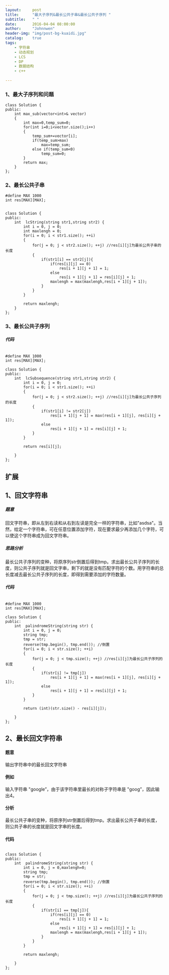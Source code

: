```yaml
---
layout:     post
title:      "最大子序列&最长公共子串&最长公共子序列 "
subtitle:   " "
date:       2016-04-04 08:00:00
author:     "Johnnwen"
header-img: "img/post-bg-kuaidi.jpg"
catalog:    true
tags:
    - 字符串
    - 动态规划
    - LCS
    - DP
    - 数据结构
    - c++
    
---
```


###  1、最大子序列和问题

```
class Solution {
public:
    int max_sub(vector<int>& vector)
    {
        int max=0,temp_sum=0;
        for(int i=0;i<vector.size();i++)
        {
            temp_sum+=vector[i];
            if(temp_sum>max)
                max=temp_sum;
            else if(temp_sum<0)
                temp_sum=0;
        }
        return max;
    }
};
```


###  2、最长公共子串

```
#define MAX 1000
int res[MAX][MAX];


class Solution {
public:
    int  lcString(string str1,string str2) {
        int i = 0, j = 0;
        int maxlengh = 0;
        for(i = 0; i < str1.size(); ++i)
        {
            for(j = 0; j < str2.size(); ++j) //res[i][j]为最长公共子串的长度
            {
                if(str1[i] == str2[j]){
                    if(res[i][j] == 0)
                        res[i + 1][j + 1] = 1;
                    else
                        res[i + 1][j + 1] = res[i][j] + 1;
                    maxlengh = max(maxlengh,res[i + 1][j + 1]);
                }
            }
        }
        
        return maxlengh;
    }
};
```

###  3、最长公共子序列

##### 代码

```

#define MAX 1000
int res[MAX][MAX];

class Solution {
public:
    int  lcSubsequence(string str1,string str2) {
        int i = 0, j = 0;
        for(i = 0; i < str1.size(); ++i)
        {
            for(j = 0; j < str2.size(); ++j) //res[i][j]为最长公共子序列的长度
            {
                if(str1[i] != str2[j])
                    res[i + 1][j + 1] = max(res[i + 1][j], res[i][j + 1]);
                else
                    res[i + 1][j + 1] = res[i][j] + 1;
            }
        }

        return res[i][j];
        
    }
};
```


## 扩展

## 1、回文字符串

##### 题意

回文字符串，即从左到右读和从右到左读是完全一样的字符串，比如"asdsa"。当然，给定一个字符串，可在任意位置添加字符，现在要求最少再添加几个字符，可以使这个字符串成为回文字符串。

##### 思路分析

最长公共子序列的变种，将原序列str倒置后得到tmp。求出最长公共子序列的长度，则公共子序列就是回文字串，剩下的就是没有匹配字符的个数。用字符串的总长度减去最长公共子序列的长度，即得到需要添加的字符数量。

##### 代码

```

#define MAX 1000
int res[MAX][MAX];

class Solution {
public:
    int  palindromeString(string str) {
        int i = 0, j = 0;
        string tmp;
        tmp = str;
        reverse(tmp.begin(), tmp.end()); //倒置
        for(i = 0; i < str.size(); ++i)
        {
            for(j = 0; j < tmp.size(); ++j) //res[i][j]为最长公共子序列的长度
            {
                if(str[i] != tmp[j])
                    res[i + 1][j + 1] = max(res[i + 1][j], res[i][j + 1]);
                else
                    res[i + 1][j + 1] = res[i][j] + 1;
            }
        }

        return (int)(str.size() - res[i][j]);
        
    }
};
```

## 2、最长回文字符串

#### 题意

输出字符串中的最长回文字符串

#### 例如

输入字符串 "google”，由于该字符串里最长的对称子字符串是 "goog”，因此输出4。

#### 分析

最长公共子串的变种，将原序列str倒置后得到tmp。求出最长公共子串的长度，则公共子串的长度就是回文字串的长度。

#### 代码

```

class Solution {
public:
    int  palindromeString(string str) {
        int i = 0, j = 0,maxlengh=0;
        string tmp;
        tmp = str;
        reverse(tmp.begin(), tmp.end()); //倒置
        for(i = 0; i < str.size(); ++i)
        {
            for(j = 0; j < tmp.size(); ++j) //res[i][j]为最长公共子序列的长度
            {
                if(str[i] == tmp[j]){
                    if(res[i][j] == 0)
                        res[i + 1][j + 1] = 1;
                    else
                        res[i + 1][j + 1] = res[i][j] + 1;
                    maxlengh = max(maxlengh,res[i + 1][j + 1]);
                }
            }
        }
        
        return maxlengh;
        
    }
};
```


